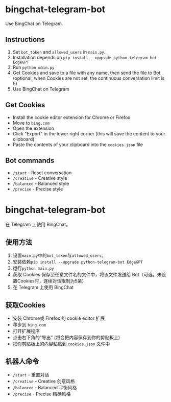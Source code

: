 # bingchat-telegram-bot
Use BingChat on Telegram.

## Instructions
1. Set `bot_token` and `allowed_users` in `main.py`.
2. Installation depends on `pip install --upgrade python-telegram-bot EdgeGPT`
3. Run `python main.py`
4. Get Cookies and save to a file with any name, then send the file to Bot (optional, when Cookies are not set, the continuous conversation limit is 5)
5. Use BingChat on Telegram

## Get Cookies
- Install the cookie editor extension for Chrome or Firefox
- Move to `bing.com`
- Open the extension
- Click "Export" in the lower right corner (this will save the content to your clipboard)
- Paste the contents of your clipboard into the `cookies.json` file

## Bot commands
- `/start` - Reset conversation
- `/creative` - Creative style
- `/balanced` - Balanced style
- `/precise` - Precise style

# bingchat-telegram-bot
在 Telegram 上使用 BingChat。

## 使用方法
1. 设置`main.py`中的`bot_token`与`allowed_users`。
2. 安装依赖`pip install --upgrade python-telegram-bot EdgeGPT`
3. 运行`python main.py`
4. 获取 Cookies 保存至任意文件名的文件中，将该文件发送给 Bot（可选，未设置Cookies时，连续对话限制为5条）
5. 在 Telegram 上使用 BingChat

## 获取Cookies
- 安装 Chrome或 Firefox 的 cookie editor 扩展
- 移步到 `bing.com`
- 打开扩展程序
- 点击右下角的"导出" (将会把内容保存到你的剪贴板上)
- 把你剪贴板上的内容粘贴到 `cookies.json` 文件中

## 机器人命令
- `/start` - 重置对话
- `/creative` - Creative 创意风格 
- `/balanced` - Balanced 平衡风格
- `/precise` - Precise 精确风格